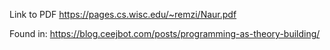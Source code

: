 Link to PDF
https://pages.cs.wisc.edu/~remzi/Naur.pdf

Found in: https://blog.ceejbot.com/posts/programming-as-theory-building/